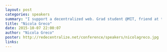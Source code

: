```yaml
---
layout: post
categories: speakers
summary: "I support a decentralized web. Grad student @MIT, friend at the @BerkmanCenter. Once an entrepreneur, but also at @UCL, @Mozilla, @Seedcamp."
title: "Nicola Greco"
date: 2015-10-07 22:00:07
author: "Nicola Greco"
poster: http://redecentralize.net/conference/speakers/nicolagreco.jpg
links:
---
```

